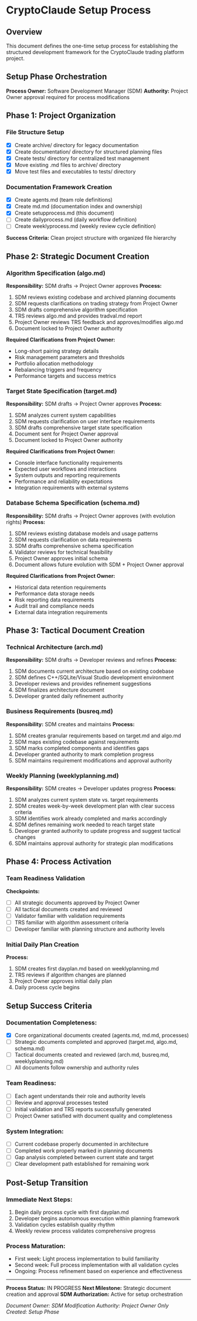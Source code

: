 # CryptoClaude Setup Process

## Overview
This document defines the one-time setup process for establishing the structured development framework for the CryptoClaude trading platform project.

## Setup Phase Orchestration
**Process Owner:** Software Development Manager (SDM)
**Authority:** Project Owner approval required for process modifications

## Phase 1: Project Organization

### File Structure Setup
- [x] Create archive/ directory for legacy documentation
- [x] Create documentation/ directory for structured planning files
- [x] Create tests/ directory for centralized test management
- [x] Move existing .md files to archive/ directory
- [x] Move test files and executables to tests/ directory

### Documentation Framework Creation
- [x] Create agents.md (team role definitions)
- [x] Create md.md (documentation index and ownership)
- [x] Create setupprocess.md (this document)
- [ ] Create dailyprocess.md (daily workflow definition)
- [ ] Create weeklyprocess.md (weekly review cycle definition)

**Success Criteria:** Clean project structure with organized file hierarchy

## Phase 2: Strategic Document Creation

### Algorithm Specification (algo.md)
**Responsibility:** SDM drafts → Project Owner approves
**Process:**
1. SDM reviews existing codebase and archived planning documents
2. SDM requests clarifications on trading strategy from Project Owner
3. SDM drafts comprehensive algorithm specification
4. TRS reviews algo.md and provides tradval.md report
5. Project Owner reviews TRS feedback and approves/modifies algo.md
6. Document locked to Project Owner authority

**Required Clarifications from Project Owner:**
- Long-short pairing strategy details
- Risk management parameters and thresholds
- Portfolio allocation methodology
- Rebalancing triggers and frequency
- Performance targets and success metrics

### Target State Specification (target.md)
**Responsibility:** SDM drafts → Project Owner approves
**Process:**
1. SDM analyzes current system capabilities
2. SDM requests clarification on user interface requirements
3. SDM drafts comprehensive target state specification
4. Document sent for Project Owner approval
5. Document locked to Project Owner authority

**Required Clarifications from Project Owner:**
- Console interface functionality requirements
- Expected user workflows and interactions
- System outputs and reporting requirements
- Performance and reliability expectations
- Integration requirements with external systems

### Database Schema Specification (schema.md)
**Responsibility:** SDM drafts → Project Owner approves (with evolution rights)
**Process:**
1. SDM reviews existing database models and usage patterns
2. SDM requests clarification on data requirements
3. SDM drafts comprehensive schema specification
4. Validator reviews for technical feasibility
5. Project Owner approves initial schema
6. Document allows future evolution with SDM + Project Owner approval

**Required Clarifications from Project Owner:**
- Historical data retention requirements
- Performance data storage needs
- Risk reporting data requirements
- Audit trail and compliance needs
- External data integration requirements

## Phase 3: Tactical Document Creation

### Technical Architecture (arch.md)
**Responsibility:** SDM drafts → Developer reviews and refines
**Process:**
1. SDM documents current architecture based on existing codebase
2. SDM defines C++/SQLite/Visual Studio development environment
3. Developer reviews and provides refinement suggestions
4. SDM finalizes architecture document
5. Developer granted daily refinement authority

### Business Requirements (busreq.md)
**Responsibility:** SDM creates and maintains
**Process:**
1. SDM creates granular requirements based on target.md and algo.md
2. SDM maps existing codebase against requirements
3. SDM marks completed components and identifies gaps
4. Developer granted authority to mark completion progress
5. SDM maintains requirement modifications and approval authority

### Weekly Planning (weeklyplanning.md)
**Responsibility:** SDM creates → Developer updates progress
**Process:**
1. SDM analyzes current system state vs. target requirements
2. SDM creates week-by-week development plan with clear success criteria
3. SDM identifies work already completed and marks accordingly
4. SDM defines remaining work needed to reach target state
5. Developer granted authority to update progress and suggest tactical changes
6. SDM maintains approval authority for strategic plan modifications

## Phase 4: Process Activation

### Team Readiness Validation
**Checkpoints:**
- [ ] All strategic documents approved by Project Owner
- [ ] All tactical documents created and reviewed
- [ ] Validator familiar with validation requirements
- [ ] TRS familiar with algorithm assessment criteria
- [ ] Developer familiar with planning structure and authority levels

### Initial Daily Plan Creation
**Process:**
1. SDM creates first dayplan.md based on weeklyplanning.md
2. TRS reviews if algorithm changes are planned
3. Project Owner approves initial daily plan
4. Daily process cycle begins

## Setup Success Criteria

### Documentation Completeness:
- [x] Core organizational documents created (agents.md, md.md, processes)
- [ ] Strategic documents completed and approved (target.md, algo.md, schema.md)
- [ ] Tactical documents created and reviewed (arch.md, busreq.md, weeklyplanning.md)
- [ ] All documents follow ownership and authority rules

### Team Readiness:
- [ ] Each agent understands their role and authority levels
- [ ] Review and approval processes tested
- [ ] Initial validation and TRS reports successfully generated
- [ ] Project Owner satisfied with document quality and completeness

### System Integration:
- [ ] Current codebase properly documented in architecture
- [ ] Completed work properly marked in planning documents
- [ ] Gap analysis completed between current state and target
- [ ] Clear development path established for remaining work

## Post-Setup Transition

### Immediate Next Steps:
1. Begin daily process cycle with first dayplan.md
2. Developer begins autonomous execution within planning framework
3. Validation cycles establish quality rhythm
4. Weekly review process validates comprehensive progress

### Process Maturation:
- First week: Light process implementation to build familiarity
- Second week: Full process implementation with all validation cycles
- Ongoing: Process refinement based on experience and effectiveness

---

**Process Status:** IN PROGRESS
**Next Milestone:** Strategic document creation and approval
**SDM Authorization:** Active for setup orchestration

*Document Owner: SDM*
*Modification Authority: Project Owner Only*
*Created: Setup Phase*